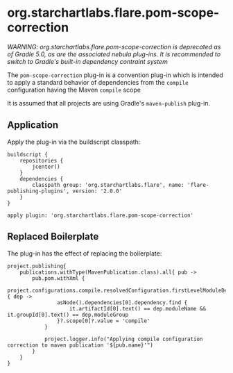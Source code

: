 # org.starchartlabs.flare.pom-scope-correction

*WARNING: org.starchartlabs.flare.pom-scope-correction is deprecated as of Gradle 5.0, as are the associated nebula plug-ins. It is recommended to switch to Gradle's built-in dependency contraint system*

The `pom-scope-correction` plug-in is a convention plug-in which is intended to apply a standard behavior of dependencies from the `compile` configuration having the Maven `compile` scope

It is assumed that all projects are using Gradle's `maven-publish` plug-in.

## Application

Apply the plug-in via the buildscript classpath:

```
buildscript {
    repositories {
        jcenter()
    }
    dependencies {
        classpath group: 'org.starchartlabs.flare', name: 'flare-publishing-plugins', version: '2.0.0'
    }
}

apply plugin: 'org.starchartlabs.flare.pom-scope-correction'
```

## Replaced Boilerplate

The plug-in has the effect of replacing the boilerplate:

```
project.publishing{
    publications.withType(MavenPublication.class).all{ pub ->
        pub.pom.withXml {
            project.configurations.compile.resolvedConfiguration.firstLevelModuleDependencies.each { dep ->
                asNode().dependencies[0].dependency.find {
                    it.artifactId[0].text() == dep.moduleName && it.groupId[0].text() == dep.moduleGroup
                }?.scope[0]?.value = 'compile'
            }

            project.logger.info("Applying compile configuration correction to maven publication '${pub.name}'")
        }
    }
}
```
